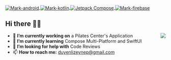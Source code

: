 <div style="display: inline_block">
   <a href="https://github.com/zeynep-duyenli">
  <img align="center" alt="Mark-android"  src="https://img.shields.io/badge/Android-3DDC84?style=for-the-badge&logo=android&logoColor=white">
  <img align="center" alt="Mark-kotlin" src="https://img.shields.io/badge/Kotlin-7F52FF?&style=for-the-badge&logo=kotlin&logoColor=white">
  <img align="center" alt="Jetpack Compose" src="https://img.shields.io/badge/Jetpack%20Compose-4285F4?style=for-the-badge&logo=jetpackcompose&logoColor=white">
  <img align="center" alt="Mark-firebase" src="https://img.shields.io/badge/firebase-F57C00?style=for-the-badge&logo=firebase&logoColor=white">
  </a>
</div>

## Hi there 🖖🏻
<img align="right" src="https://i.giphy.com/media/v1.Y2lkPTc5MGI3NjExZGdicmMzenM0MmNydWNreTF4Z3ZrbGZmeHVodGVoY2F5am1udDN5MCZlcD12MV9pbnRlcm5hbF9naWZfYnlfaWQmY3Q9Zw/10xnwAvwi4Wh8s/giphy-downsized.gif"/>


- 🔭 **I’m currently working on** a Pilates Center's Application
- 🌱 **I’m currently learning** Compose Multi-Platform and SwiftUI
- 🤔 **I’m looking for help with** Code Reviews
- 📫 **How to reach me:** duyenlizeynep@gmail.com
